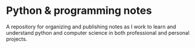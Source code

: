 # Python & programming notes

A repository for organizing and publishing notes as I work to learn and understand python and computer science in both professional and personal projects.

